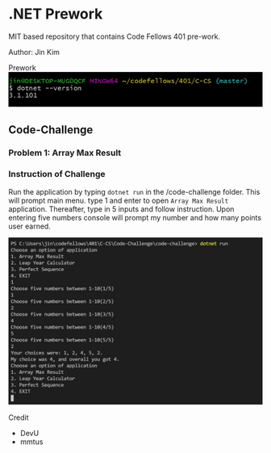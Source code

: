 # .NET Prework
MIT based repository that contains Code Fellows 401 pre-work.

Author: Jin Kim

Prework  
![dotnet prework version](dotnet-version.jpg)

## Code-Challenge
### Problem 1: Array Max Result
  
### Instruction of Challenge
Run the application by typing `dotnet run` in the /code-challenge folder. This will prompt main menu. type 1 and enter to open `Array Max Result` application.
Thereafter, type in 5 inputs and follow instruction. Upon entering five numbers console will prompt my number and how many points user earned.

![dotnet prework code challenge #1](array-max-result.jpg)




Credit
- DevU
- mmtus
